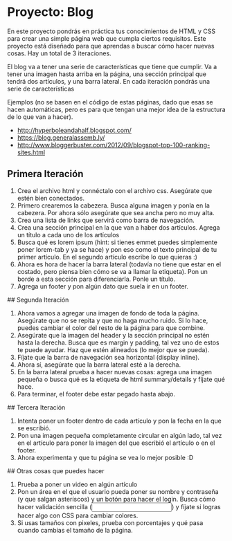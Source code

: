 # Proyecto: Blog
En este proyecto pondrás en práctica tus conocimientos de HTML y CSS para crear una simple página web que cumpla ciertos requisitos. Este proyecto está diseñado para que aprendas a buscar cómo hacer nuevas cosas. Hay un total de 3 iteraciones.

El blog va a tener una serie de características que tiene que cumplir. Va a tener una imagen hasta arriba en la página, una sección principal que tendrá dos artículos, y una barra lateral. En cada iteración pondrás una serie de características

Ejemplos (no se basen en el código de estas páginas, dado que esas se hacen automáticas, pero es para que tengan una mejor idea de la estructura de lo que van a hacer).
* http://hyperboleandahalf.blogspot.com/ 
* https://blog.generalassemb.ly/
* http://www.bloggerbuster.com/2012/09/blogspot-top-100-ranking-sites.html

## Primera Iteración

1. Crea el archivo html y connéctalo con el archivo css. Asegúrate que estén bien conectados.
2. Primero crearemos la cabezera. Busca alguna imagen y ponla en la cabezera. Por ahora sólo asegúrate que sea ancha pero no muy alta.
3. Crea una lista de links que servirá como barra de navegación.
4. Crea una sección principal en la que van a haber dos artículos. Agrega un título a cada uno de los artículos
5. Busca qué es lorem ipsum (hint: si tienes emmet puedes simplemente poner lorem-tab y ya se hace) y pon eso como el texto principal de tu primer artículo. En el segundo artículo escribe lo que quieras :)
6. Ahora es hora de hacer la barra lateral (todavía no tiene que estar en el costado, pero piensa bien cómo se va a llamar la etiqueta). Pon un borde a esta sección para diferenciarla. Ponle un título.
7. Agrega un footer y pon algún dato que suela ir en un footer.

## Segunda Iteración
1. Ahora vamos a agregar una imagen de fondo de toda la página. Asegúrate que no se repita y que no haga mucho ruido. Si lo hace, puedes cambiar el color del resto de la página para que combine.
2. Asegúrate que la imagen del header y la sección principal no estén hasta la derecha. Busca que es margin y padding, tal vez uno de estos te puede ayudar. Haz que estén alineados (lo mejor que se pueda).
3. Fíjate que la barra de navegación sea horizontal (display inline).
4. Ahora sí, asegúrate que la barra lateral esté a la derecha.
5. En la barra lateral prueba a hacer nuevas cosas: agrega una imagen pequeña o busca qué es la etiqueta de html summary/details y fíjate qué hace.
6. Para terminar, el footer debe estar pegado hasta abajo.

## Tercera Iteración
1. Intenta poner un footer dentro de cada artículo y pon la fecha en la que se escribió.
2. Pon una imagen pequeña completamente circular en algún lado, tal vez en el artículo para poner la imagen del que escribió el artículo o en el footer. 
3. Ahora experimenta y que tu página se vea lo mejor posible :D


## Otras cosas que puedes hacer
1. Prueba a poner un video en algún artículo
2. Pon un área en el que el usuario pueda poner su nombre y contraseña (y que salgan asteríscos) y un botón para hacer el login. Busca cómo hacer validación sencilla (<input type="email" required>) y fíjate si logras hacer algo con CSS para cambiar colores.
3. Si usas tamaños con pixeles, prueba con porcentajes y qué pasa cuando cambias el tamaño de la página.

